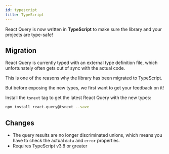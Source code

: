 ```yaml
---
id: typescript
title: TypeScript
---
```


React Query is now written in **TypeScript** to make sure the library and your projects are type-safe!

## Migration

React Query is currently typed with an external type definition file, which unfortunately often gets out of sync with the actual code.

This is one of the reasons why the library has been migrated to TypeScript.

But before exposing the new types, we first want to get your feedback on it!

Install the `tsnext` tag to get the latest React Query with the new types:

```sh
npm install react-query@tsnext --save
```

## Changes

- The query results are no longer discriminated unions, which means you have to check the actual `data` and `error` properties.
- Requires TypeScript v3.8 or greater
